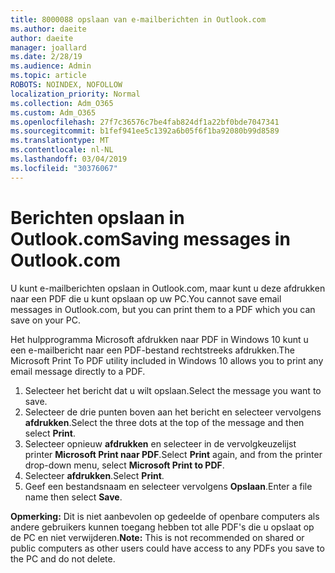 ```yaml
---
title: 8000088 opslaan van e-mailberichten in Outlook.com
ms.author: daeite
author: daeite
manager: joallard
ms.date: 2/28/19
ms.audience: Admin
ms.topic: article
ROBOTS: NOINDEX, NOFOLLOW
localization_priority: Normal
ms.collection: Adm_O365
ms.custom: Adm_O365
ms.openlocfilehash: 27f7c36576c7be4fab824df1a22bf0bde7047341
ms.sourcegitcommit: b1fef941ee5c1392a6b05f6f1ba92080b99d8589
ms.translationtype: MT
ms.contentlocale: nl-NL
ms.lasthandoff: 03/04/2019
ms.locfileid: "30376067"
---
```

# <a name="saving-messages-in-outlookcom"></a><span data-ttu-id="a6bdd-102">Berichten opslaan in Outlook.com</span><span class="sxs-lookup"><span data-stu-id="a6bdd-102">Saving messages in Outlook.com</span></span>

<span data-ttu-id="a6bdd-103">U kunt e-mailberichten opslaan in Outlook.com, maar kunt u deze afdrukken naar een PDF die u kunt opslaan op uw PC.</span><span class="sxs-lookup"><span data-stu-id="a6bdd-103">You cannot save email messages in Outlook.com, but you can print them to a PDF which you can save on your PC.</span></span>

<span data-ttu-id="a6bdd-104">Het hulpprogramma Microsoft afdrukken naar PDF in Windows 10 kunt u een e-mailbericht naar een PDF-bestand rechtstreeks afdrukken.</span><span class="sxs-lookup"><span data-stu-id="a6bdd-104">The Microsoft Print To PDF utility included in Windows 10 allows you to print any email message directly to a PDF.</span></span>

1. <span data-ttu-id="a6bdd-105">Selecteer het bericht dat u wilt opslaan.</span><span class="sxs-lookup"><span data-stu-id="a6bdd-105">Select the message you want to save.</span></span>
2. <span data-ttu-id="a6bdd-106">Selecteer de drie punten boven aan het bericht en selecteer vervolgens **afdrukken**.</span><span class="sxs-lookup"><span data-stu-id="a6bdd-106">Select the three dots at the top of the message and then select **Print**.</span></span>
3. <span data-ttu-id="a6bdd-107">Selecteer opnieuw **afdrukken** en selecteer in de vervolgkeuzelijst printer **Microsoft Print naar PDF**.</span><span class="sxs-lookup"><span data-stu-id="a6bdd-107">Select **Print** again, and from the printer drop-down menu, select **Microsoft Print to PDF**.</span></span>
4. <span data-ttu-id="a6bdd-108">Selecteer **afdrukken**.</span><span class="sxs-lookup"><span data-stu-id="a6bdd-108">Select **Print**.</span></span>
5. <span data-ttu-id="a6bdd-109">Geef een bestandsnaam en selecteer vervolgens **Opslaan**.</span><span class="sxs-lookup"><span data-stu-id="a6bdd-109">Enter a file name then select **Save**.</span></span>

<span data-ttu-id="a6bdd-110">**Opmerking:** Dit is niet aanbevolen op gedeelde of openbare computers als andere gebruikers kunnen toegang hebben tot alle PDF's die u opslaat op de PC en niet verwijderen.</span><span class="sxs-lookup"><span data-stu-id="a6bdd-110">**Note:** This is not recommended on shared or public computers as other users could have access to any PDFs you save to the PC and do not delete.</span></span>